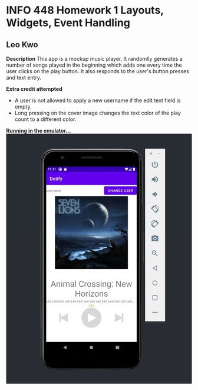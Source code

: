 # INFO 448 Homework 1 Layouts, Widgets, Event Handling
## Leo Kwo
**Description**
This app is a mockup music player. It randomlly generates a number of songs played in the beginning which adds one every time the user clicks on the play button. It also responds to the user's button presses and text entry.

**Extra credit attempted**
- A user is not allowed to apply a new username if the edit text field is empty.
- Long pressing on the cover image changes the text color of the play count to a different color.

**Running in the emulator...**
![demo](img/demo.jpg)
